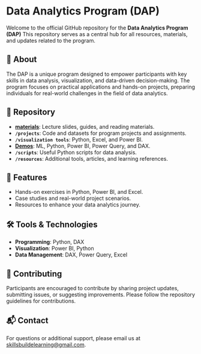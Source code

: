 # Data Analytics Program (DAP)  

Welcome to the official GitHub repository for the **Data Analytics Program (DAP)** This repository serves as a central hub for all resources, materials, and updates related to the program.

## 📖 About  
The DAP is a unique program designed to empower participants with key skills in data analysis, visualization, and data-driven decision-making. The program focuses on practical applications and hands-on projects, preparing individuals for real-world challenges in the field of data analytics.

## 📂 Repository  
- **[materials](https://github.com/DAPLearning2025/materials/tree/main)**: Lecture slides, guides, and reading materials.  
- **`/projects`**: Code and datasets for program projects and assignments.  
- **`/visualization tools`**: Python, Excel, and Power BI.
- **[Demos](https://github.com/DAPLearning2025/materials/tree/main/week_3/Demos/Python)**: ML, Python, Power BI, Power Query, and DAX.    
- **`/scripts`**: Useful Python scripts for data analysis.  
- **`/resources`**: Additional tools, articles, and learning references.  

## 🚀 Features  
- Hands-on exercises in Python, Power BI, and Excel.  
- Case studies and real-world project scenarios.  
- Resources to enhance your data analytics journey.  

## 🛠️ Tools & Technologies  
- **Programming**: Python, DAX  
- **Visualization**: Power BI, Python  
- **Data Management**: DAX, Power Query, Excel  

## 🤝 Contributing  
Participants are encouraged to contribute by sharing project updates, submitting issues, or suggesting improvements. Please follow the repository guidelines for contributions.  

## 📬 Contact  
For questions or additional support, please email us at [skillsbuildelearning@gmail.com](mailto:skillsbuildelearning@gmail.com).  
